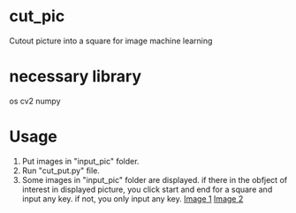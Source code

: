 # cut_pic
Cutout picture into a square for image machine learning

# necessary library
os
cv2
numpy

# Usage
1. Put images in "input_pic" folder.
2. Run "cut_put.py" file.
3. Some images in "input_pic" folder are displayed.
   if there in the obfject of interest in displayed picture, you click start and end for a square and input any key.
   if not, you only input any key.
   [Image 1](https://github.com/konishi0125/cut_pic/blob/main/readme_picture/bird.jpg)
   [Image 2](https://github.com/konishi0125/cut_pic/blob/main/readme_picture/not_bird.jpg)